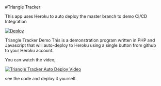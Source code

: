 #Triangle Tracker

This app uses Heroku to auto deploy the master branch to demo CI/CD Integration

<a href="https://heroku.com/deploy?template=https://github.com/justinsmorganHHC/TriangleTracker">
  <img src="https://www.herokucdn.com/deploy/button.svg" alt="Deploy">
</a>

Triangle Tracker Demo 
This is a demonstration program written in PHP and Javascript that will auto-deploy to Heroku using a single button from github to your Heroku account. 

You can watch the video, 

[![Triangle Tracker Auto Deploy Video](https://www.dropbox.com/s/xtm9ckipof8h3ve/heroku_video.jpg?dl=0)](https://www.dropbox.com/s/r9hht5o5g4r11aa/herokudemo.mp4?dl=0 "Everything Is AWESOME")



see the code and deploy it yourself. 
